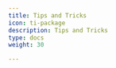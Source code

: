 ```yaml
---
title: Tips and Tricks
icon: ti-package
description: Tips and Tricks
type: docs
weight: 30

---
```

